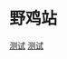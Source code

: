 # 野鸡站
[测试](https://raw.githubusercontent.com/damengzhu/banad/main/jiekouAD.txt) [测试](https://raw.githubusercontent.com/damengzhu/banad/main/jiekouAD.txt)
